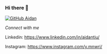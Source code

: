 ### Hi there 👋

[![GitHub Aidan](https://img.shields.io/github/followers/aidantiu?label=follow&style=social)](https://github.com/aidantiu)

*Connect with me*

Linkedin: https://www.linkedin.com/in/aidantiu/

Instagram: https://www.instagram.com/y.mnwri/








